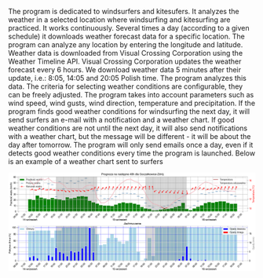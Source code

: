 The program is dedicated to windsurfers and kitesufers. It analyzes the weather in a selected location where windsurfing and kitesurfing are practiced.
It works continuously. Several times a day (according to a given schedule) it downloads weather forecast data for a specific location. The program can analyze any location by entering the longitude and latitude. Weather data is downloaded from Visual Crossing Corporation using the Weather Timeline API. Visual Crossing Corporation updates the weather forecast every 6 hours. We download weather data 5 minutes after their update, i.e.: 8:05, 14:05 and 20:05 Polish time. The program analyzes this data. The criteria for selecting weather conditions are configurable, they can be freely adjusted. The program takes into account parameters such as wind speed, wind gusts, wind direction, temperature and precipitation. If the program finds good weather conditions for windsurfing the next day, it will send surfers an e-mail with a notification and a weather chart. If good weather conditions are not until the next day, it will also send notifications with a weather chart, but the message will be different - it will be about the day after tomorrow. The program will only send emails once a day, even if it detects good weather conditions every time the program is launched. Below is an example of a weather chart sent to surfers

![weather chart](weather_plot.png)